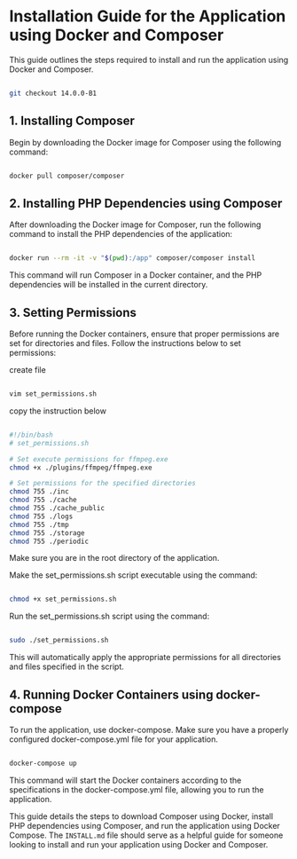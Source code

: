 # Installation Guide for the Application using Docker and Composer

This guide outlines the steps required to install and run the application using Docker and Composer.

```bash

git checkout 14.0.0-B1

```

## 1. Installing Composer

Begin by downloading the Docker image for Composer using the following command:

```bash

docker pull composer/composer

```

## 2. Installing PHP Dependencies using Composer
After downloading the Docker image for Composer, run the following command to install the PHP dependencies of the application:

```bash

docker run --rm -it -v "$(pwd):/app" composer/composer install

```

This command will run Composer in a Docker container, and the PHP dependencies will be installed in the current directory.

## 3. Setting Permissions
Before running the Docker containers, ensure that proper permissions are set for directories and files. Follow the instructions below to set permissions:

create file

```bash

vim set_permissions.sh

```

copy the instruction below

```sh

#!/bin/bash
# set_permissions.sh

# Set execute permissions for ffmpeg.exe
chmod +x ./plugins/ffmpeg/ffmpeg.exe

# Set permissions for the specified directories
chmod 755 ./inc
chmod 755 ./cache
chmod 755 ./cache_public
chmod 755 ./logs
chmod 755 ./tmp
chmod 755 ./storage
chmod 755 ./periodic

```

Make sure you are in the root directory of the application.

Make the set_permissions.sh script executable using the command:

```bash

chmod +x set_permissions.sh

```

Run the set_permissions.sh script using the command:

```bash

sudo ./set_permissions.sh

```
This will automatically apply the appropriate permissions for all directories and files specified in the script.

## 4. Running Docker Containers using docker-compose

To run the application, use docker-compose. Make sure you have a properly configured docker-compose.yml file for your application.

```bash

docker-compose up

```

This command will start the Docker containers according to the specifications in the docker-compose.yml file, allowing you to run the application.


This guide details the steps to download Composer using Docker, install PHP dependencies using Composer, and run the application using Docker Compose. The `INSTALL.md` file should serve as a helpful guide for someone looking to install and run your application using Docker and Composer.
